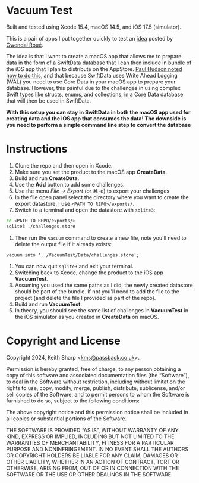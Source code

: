 # Vacuum Test
Built and tested using Xcode 15.4, macOS 14.5, and iOS 17.5 (simulator).

This is a pair of apps I put together quickly to test an [idea](https://hachyderm.io/@groue/112524440062602440) posted by [Gwendal Roué](https://hachyderm.io/@groue).

The idea is that I want to create a macOS app that allows me to prepare data in the form of a SwiftData database that I can then include in bundle of the iOS app that I plan to distribute on the AppStore.  [Paul Hudson noted how to do this](https://www.hackingwithswift.com/quick-start/swiftdata/how-to-pre-populate-an-app-with-an-existing-swiftdata-database), and that because SwiftData uses Write Ahead Logging (WAL) you need to use Core Data in your macOS app to prepare your database.  However, this painful due to the challenges in using complex Swift types like structs, enums, and collections, in a Core Data database that will then be used in SwiftData.

**With this setup you can stay in SwiftData in both the macOS app used for creating data and the iOS app that consumes the data!  The downside is you need to perform a simple command line step to convert the database**

# Instructions
1. Clone the repo and then open in Xcode.
2. Make sure you set the product to the macOS app **CreateData**.
3. Build and run **CreateData**.
4. Use the **Add** button to add some challenges.
5. Use the menu *File -> Export* (or &#8984;-e) to export your challenges
6. In the file open panel select the directory where you want to create the export datastore, I use `<PATH TO REPO>/exports/`.
7. Switch to a terminal and open the datastore with `sqlite3`:
```sh
cd <PATH TO REPO/exports/>
sqlite3 ./challenges.store
```
1. Then run the `vacuum` command to create a new file, note you'll need to delete the output file if it already exists:
```
vacuum into '../VacuumTest/Data/challenges.store';
```
1. You can now quit `sqlite3` and exit your terminal.
2.  Switching back to Xcode, change the product to the iOS app **VacuumTest**.
3.  Assuming you used the same paths as I did, the newly created datastore should be part of the bundle.  If not you'll need to add the file to the project (and delete the file I provided as part of the repo).
4.  Build and run **VacuumTest**.
5.  In theory, you should see the same list of challenges in **VacuumTest** in the iOS simulator as you created in **CreateData** on macOS.

# Copyright and License
Copyright 2024, Keith Sharp &lt;[kms@passback.co.uk](mailto:kms@passback.co.uk)&gt;.

Permission is hereby granted, free of charge, to any person obtaining a copy of this software and associated documentation files (the “Software”), to deal in the Software without restriction, including without limitation the rights to use, copy, modify, merge, publish, distribute, sublicense, and/or sell copies of the Software, and to permit persons to whom the Software is furnished to do so, subject to the following conditions:

The above copyright notice and this permission notice shall be included in all copies or substantial portions of the Software.

THE SOFTWARE IS PROVIDED “AS IS”, WITHOUT WARRANTY OF ANY KIND, EXPRESS OR IMPLIED, INCLUDING BUT NOT LIMITED TO THE WARRANTIES OF MERCHANTABILITY, FITNESS FOR A PARTICULAR PURPOSE AND NONINFRINGEMENT. IN NO EVENT SHALL THE AUTHORS OR COPYRIGHT HOLDERS BE LIABLE FOR ANY CLAIM, DAMAGES OR OTHER LIABILITY, WHETHER IN AN ACTION OF CONTRACT, TORT OR OTHERWISE, ARISING FROM, OUT OF OR IN CONNECTION WITH THE SOFTWARE OR THE USE OR OTHER DEALINGS IN THE SOFTWARE.